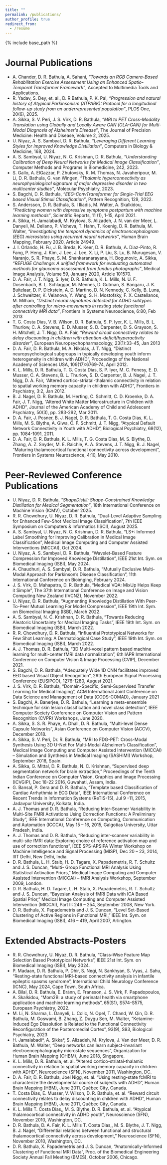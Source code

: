 ```yaml
---
title: ""
permalink: /publications/
author_profile: true
redirect_from:
  - /resume
---
```


{% include base_path %}
  
# Journal Publications
* A. Chander, D. R. Bathula, A. Sahani, <i>“Towards an RGB Camera-Based Rehabilitation Exercise Assessment Using an Enhanced Spatio-Temporal Transformer Framework”</i>, Accepted to Multimedia Tools and Applications.
* R. Yadav, S. Dey, et. al., D. R Bathula, P. K. Pal, <i>“Progression and natural history of Atypical Parkinsonism (ATPARK): Protocol for a longitudinal follow-up study from an underrepresented population”</i>, PLOS One, 20(6), 2025.
* A. Sikka, S. V. Peri,  J. S. Virk, D. R. Bathula, <i>“MRI to PET Cross-Modality Translation using Globally and Locally Aware GAN (GLA-GAN) for Multi-Modal Diagnosis of Alzheimer's Disease”</i>, The Journal of Precision Medicine: Health and Disease, Volume 2, 2025.
* U. Niyaz, A. S. Sambyal, D. R. Bathula, <i>“Leveraging Different Learning Styles for Improved Knowledge Distillation”</i>, Computers in Biology & Medicine, 168, 2024.
* A. S. Sambyal, U. Niyaz, N. C. Krishnan, D. R. Bathula, <i>“Understanding Calibration of Deep Neural Networks for Medical Image Classification”</i>, Computer Methods and Programs in Biomedicine, 242, 2023.
* S. Gallo, A. ElGazzar, P. Zhutovsky, R. M. Thomas, N. Javaheripour, M. Li, D. R. Bathula, G. van Wingen, <i>“Thalamic hyperconnectivity as neurophysiological signature of major depressive disorder in two multicenter studies”</i>, Molecular Psychiatry, 2023.
* S. Bagchi, D. R. Bathula, <i>“EEG-ConvTransformer for Single-Trial EEG based Visual Stimuli Classification”</i>, Pattern Recognition, 129, 2022.
* S. Andersson, D. R. Bathula, S. I Iliadis, M. Walter, A. Skalkidou, <i>“Predicting women with depressive symptoms postpartum with machine learning methods”</i>, Scientific Reports,  11 (1), 1-15, April 2021.
* A. Sikka, H. Jamalabadi,  M. Krylova,  S. Alizadeh,  J. N. van der Meer,  L. Danyeli,  M. Deliano,  P. Vicheva,  T. Hahn,  T. Koenig, D. R. Bathula, M. Walter, <i>“Investigating the temporal dynamics of electroencephalogram (EEG) microstates using recurrent neural networks”</i>, Human Brain Mapping, February 2020, Article 24949.
* J. I. Orlando, H. Fu, J. B. Breda, K. Keer, D. R. Bathula, A. Diaz-Pinto, R. Fang, P. Heng, J. Kim, J. Lee, J. Lee, X. Li, P. Liu, S. Lu, B. Murugesan, V. Naranjo, S. R. Phaye, S. M. Shankaranarayana, H. Bogunovic, A. Sikka, <i>“REFUGE Challenge: A unified framework for evaluating automated methods for glaucoma assessment from fundus photographs”</i>, Medical Image Analysis, Volume 59, January 2020, Article 101570.
* D. A. Fair, J. T. Nigg, S. Iyer, D. R. Bathula, K. L. Mills, N. U. F. Dosenbach, B. L. Schlaggar, M. Mennes, D. Gutman, S. Bangaru, J. K. Buitelaar, D. P. Dickstein, A. D. Martino, D. N. Kennedy, C. Kelly, B. Luna, J. Schweitzer, K. Velanova, Y. Wang, S. H. Mostofsky, F. X. Castellanos, M. Milham, <i>“Distinct neural signatures detected for ADHD subtypes after controlling for micro-movements in resting state functional connectivity MRI data”</i>, Frontiers in Systems Neuroscience, 6:80, Feb 2013
* T. G. Costa Dias, V. B. Wilson, D. R. Bathula, S. P. Iyer, K. L. Mills, B. L. Thurlow, C. A. Stevens, E. D. Musser, S. D. Carpenter, D. S. Grayson, S. H. Mitchell, J. T. Nigg, D. A. Fair, <i>“Reward circuit connectivity relates to delay discounting in children with attention-deficit/hyperactivity disorder”</i>, European Neuropsychopharmacology, 23(1):33-45, Jan 2013
* D. A. Fair, D. R. Bathula, M. A. Nikolas, J. T. Nigg, “Distinct neuropsychological subgroups in typically developing youth inform heterogeneity in children with ADHD”, Proceedings of the National Academy of Sciences USA, 109(17):6769-74, April 2012.
* K. L. Mills, D. R. Bathula, T. G. Costa Dias, S. P. Iyer, M. C. Fenesy, E. D. Musser, C. A. Stevens, B. L. Thurlow, S. D. Carpenter, B. J. Nagel, J. T. Nigg, D. A. Fair, “Altered cortico-striatal-thalamic connectivity in relation to spatial working memory capacity in children with ADHD”, Frontiers in Psychiatry, 3:2, Jan 2012.
* B. J. Nagel, D. R. Bathula, M. Herting, C. Schmitt, C. D. Kroenke, D. A. Fair, J. T. Nigg, “Altered White Matter Microstructure in Children with ADHD”, Journal of the American Academy of Child and Adolescent Psychiatry, 50(3), pp. 283-292, Mar 2011.
* D. A. Fair, J. Posner, B. J. Nagel, D. R. Bathula, T. G. Costa Dias, K. L. Mills, M. S. Blythe, A. Giwa, C. F. Schmitt, J. T. Nigg, “Atypical Default Network Connectivity in Youth with ADHD”, Biological Psychiatry, 68(12), pp. 1084-1091, 2011.
* D. A. Fair, D. R. Bathula, K. L. Mills, T. G. Costa Dias, M. S. Blythe, D. Zhang, A. Z. Snyder, M. E. Raichle, A. A. Stevens, J. T. Nigg, B. J. Nagel, “Maturing thalamocortical functional connectivity across development”, Frontiers in Systems Neuroscience, 4:10, May 2010.

# Peer-Reviewed Conference Publications
* U. Niyaz, D. R. Bathula, <i>“ShapeDistill: Shape-Constrained Knowledge Distillation for Medical Segmentation”</i>, 18th International Conference on Machine Vision (ICMV), October 2025.
* R. R. Chowdhury, U. Niyaz, D. R. Bathula, “Dual-Level Adaptive Sampling for Enhanced Few-Shot Medical Image Classification”, 7th IEEE Symposium on Computers & Informatics (ISCI), August 2025.
* A. S. Sambyal, U. Niyaz, N. C. Krishnan, D. R. Bathula, “LS+: Informed Label Smoothing for Improving Calibration in Medical Image Classification”, Medical Image Computing and Computer Assisted Interventions (MICCAI), Oct 2024.
* U. Niyaz, A. S. Sambyal, D. R. Bathula,  “Wavelet-Based Feature Compression for Improved Knowledge Distillation”, IEEE 21st Int. Sym. on Biomedical Imaging (ISBI), May 2024.
* A. Chaudhuri, A. S. Sambyal, D. R. Bathula,  “Mutually Exclusive Multi-Modal Approach for Parkinson’s Disease Classification”, 11th International Conference on Bioimging, February 2024.
* J. S. Virk, D. Mahapatra, D. R. Bathula,  “Medical VQA: MixUp Helps Keep it Simple”, The 37th International Conference on Image and Vision Computing New Zealand (IVCNZ), November 2022. 
* U. Niyaz, D. R. Bathula, “Augmenting Knowledge Distillation With Peer-To-Peer Mutual Learning For Model Compression”, IEEE 19th Int. Sym. on Biomedical Imaging (ISBI), March 2022.
* A. S. Sambyal, N. C. Krishnan, D. R. Bathula, “Towards Reducing Aleatoric Uncertainty for Medical Imaging Tasks”, IEEE 19th Int. Sym. on Biomedical Imaging (ISBI), March 2022. 
* R. R. Chowdhury, D. R. Bathula, “Influential Prototypical Networks for Few Shot Learning: A Dermatological Case Study”, IEEE 19th Int. Sym. on Biomedical Imaging (ISBI), March 2022.
* A. J. Thomas, D. R. Bathula,  “3D Multi-voxel pattern based machine learning for multi-center fMRI data normalization”, 6th IAPR International Conference on Computer Vision & Image Processing (CVIP), December 2021.
* S. Bagchi, D. R. Bathula,  “Adequately Wide 1D CNN facilitates improved EEG based Visual Object Recognition”, 29th European Signal Processing Conference (EUSIPCO), 1276-1280, August 2021.     
* J. S. Virk, D. R. Bathula,  “Domain-Specific, Semi-Supervised Transfer Learning for Medical Imaging”, ACM International Joint Conference on Data Science and Management of Data (CODS-COMAD), January 2021
* S. Bagchi, A. Banerjee, D. R. Bathula,  “Learning a meta-ensemble technique for skin lesion classification and novel class detection”, IEEE Computer Society Conference on Computer Vision and Pattern Recognition (CVPR) Workshops, June 2020.
* A. Sikka, S. S. R. Phaye, A. Dhall, D. R. Bathula, “Multi-level Dense Capsule Networks”, Asian Conference on Computer Vision (ACCV), December 2018.
* A. Sikka, S. V. Peri, Dr. R. Bathula, “MRI to FDG-PET: Cross-Modal Synthesis Using 3D U-Net For Multi-Modal Alzheimer’s Classification”, Medical Image Computing and Computer Assisted Intervention (MICCAI) – Simulation and Synthesis in Medical Imaging (SASHIMI) Workshop, September 2018, Spain.
* A. Sikka, G. Mittal, D. R. Bathula, N. C. Krishnan, “Supervised deep segmentation network for brain extraction,” Proceedings of the Tenth Indian Conference on Computer Vision, Graphics and Image Processing (ICVGIP), Dec 18-22 2016, Guwahati, Assam, India.
* G. Bansal, P. Gera and D. R. Bathula, “Template based Classification of Cardiac Arrhythmia in ECG Data", IEEE International Conference on Recent Trends in Information Systems (ReTIS-15), Jul 9 -11, 2015, Jadavpur University, Kolkata, India.
* A. J. Thomas and D. R. Bathula, “Reducing Inter-Scanner Variability in Multi-Site FMRI Activations Using Correction Functions: A Preliminary Study”, IEEE International Conference on Computing, Communication and Automation (ICCCA), May 15 – 16, 2015, Galgotias University, Uttar Pradesh, India.
* A. J. Thomas and D. R. Bathula, “Reducing inter-scanner variability in multi-site fMRI data: Exploring choice of reference activation map and use of correction functions”, IEEE SPS-APSIPA Winter Workshop on Machine Intelligence and Signal Processing (MISP), Dec 20 – 23, 2014, IIIT Delhi, New Delhi, India.
* D. R. Bathula, L. H. Staib, H. D. Tagare, X. Papademetris, R. T. Schultz and J. S. Duncan, “Multi- Group Functional MRI Analysis Using Statistical Activation Priors,” Medical Image Computing and Computer Assisted Intervention (MICCAI) – fMRI Analysis Workshop, September 2009, London.
* D. R. Bathula, H. D. Tagare, L. H. Staib, X. Papademetris, R. T. Schultz and J. S. Duncan, “Bayesian Analysis of fMRI Data with ICA Based Spatial Prior,” Medical Image Computing and Computer Assisted Intervention (MICCAI), Part II: 246 – 254, September 2008, New York.
* D. R. Bathula, X. Papademetris and J. S. Duncan, “Level Set-Based Clustering of Active Regions in Functional MRI,” IEEE Int. Sym. on Biomedical Imaging (ISBI), 416 – 419, April 2007, Arlington.

# Extended Abstracts-Posters
* R. R. Chowdhury, U. Niyaz, D. R. Bathula, “Class-Wise Feature Map Selection Based Prototypical Networks”, IEEE 21st Int. Sym. on Biomedical Imaging (ISBI), May 2024.
* P. Madaan, D. R. Bathula, P. Dhir, S. Negi, N. Sankhyan, S. Vyas, J. Sahu, “Resting-state functional MRI-based connectivity analysis in infantile epileptic spasms syndrome”, International Child Neurology Conference (ICNC), May 2024, Cape Town, South Africa.
* A. Bilal, D. R. Bathula, E. Bränn, E. Fransson, J. S. Virk, F. Papadopoulos, A. Skalkidou, “Mom2B: a study of perinatal health via smartphone application and machine learning methods”, 65(S1), S574-S575, European Psychiatry, 2022.
* M. Li, N. Sharma, L. Danyeli, L. Colic, N. Opel, T. Chand, W. Qin, D. R. Bathula, M. Goswami, B. Zhang, Z. Duygu Sen, M. Walter, “Ketamine-Induced Ego Dissolution is Related to the Functional Connectivity Reconfiguration of the Posteromedial Cortex”, 93(9), S93, Biological Psychiatry, 2023
* H. Jamalabadi*, A. Sikka*,  S. Alizadeh, M. Krylova, J. Van der Meer, D. R. Bathula, M. Walter, “Deep networks can learn subject-invariant electroencephalography microstate sequences”, Organization for Human Brain Mapping  (OHBM), June 2018, Singapore.
* K. L. Mills, D. R. Bathula, et. al. “Altered cortico-striatal-thalamic connectivity in relation to spatial working memory capacity in children with ADHD”, Neuroscience (SFN), November 2011, Washington, DC.
* D. A. Fair, D. R. Bathula, Joel Nigg, et. al. “Using resting-state fcMRI to characterize the developmental course of subjects with ADHD”, Human Brain Mapping (HBM), June 2011, Québec City, Canada.
* T. Costa Dias, E. Musser, V. Wilson, D. R. Bathula, et. al. “Reward circuit connectivity relates to delay discounting in children with ADHD”, Human Brain Mapping (HBM), June 2011, Québec City, Canada.
* K. L. Mills T. Costa Dias,, M. S. Blythe, D. R. Bathula, et. al. “Atypical thalamocortical connectivity in ADHD youth”, Neuroscience (SFN), November 2010, Washington, DC.
* D. R. Bathula, D. A. Fair, K. L. Mills T. Costa Dias,, M. S. Blythe, J. T. Nigg, B. J. Nagel, “Differential relations between functional and structural thalamocortical connectivity across development,” Neuroscience (SFN), November 2010, Washington, DC.
* D. R. Bathula, X. Papademetris and J. S. Duncan, “Anatomically-Informed Clustering of Functional MRI Data”, Proc. of the Biomedical Engineering Society Annual Fall Meeting (BMES), October 2006, Chicago.
